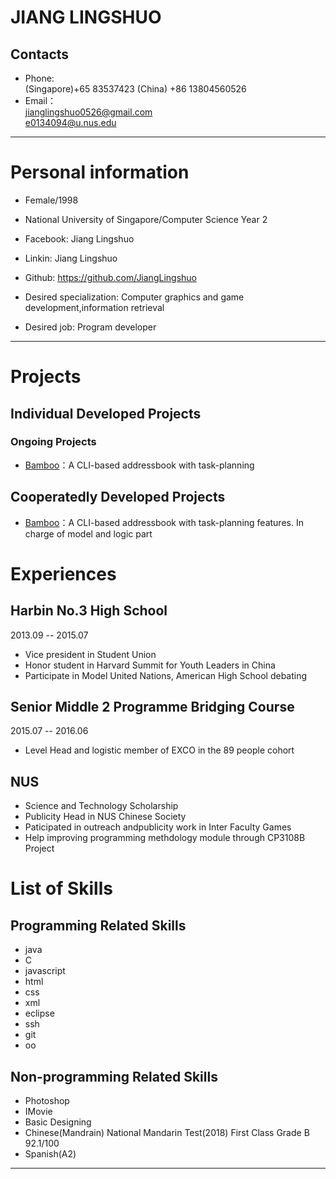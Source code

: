 JIANG LINGSHUO
==========
## Contacts

- Phone:   
(Singapore)+65 83537423
(China)    +86 13804560526
- Email：  
jianglingshuo0526@gmail.com  
e0134094@u.nus.edu

---

# Personal information

 - Female/1998
 - National University of Singapore/Computer Science Year 2
- Facebook: Jiang Lingshuo
- Linkin: Jiang Lingshuo
- Github: https://github.com/JiangLingshuo

 - Desired specialization: Computer graphics and game development,information retrieval
 - Desired job: Program developer

---

# Projects

## Individual Developed Projects  

### Ongoing Projects

 - [Bamboo](https://github.com/CS2103AUG2017-W09-B4/main)：A CLI-based addressbook with task-planning 

## Cooperatedly Developed Projects

 - [Bamboo](https://github.com/CS2103AUG2017-W09-B4/main)：A CLI-based addressbook with task-planning features.
 In charge of model and logic part
 
 
# Experiences

## Harbin No.3 High School

2013.09 -- 2015.07

- Vice president in Student Union
- Honor student in Harvard Summit for Youth Leaders in China
- Participate in Model United Nations, American High School debating

## Senior Middle 2 Programme Bridging Course

2015.07 -- 2016.06

- Level Head and logistic member of EXCO in the 89 people cohort

## NUS

- Science and Technology Scholarship
- Publicity Head in NUS Chinese Society
- Paticipated in outreach andpublicity work in Inter Faculty Games
- Help improving programming methdology module through CP3108B Project

# List of Skills

## Programming Related Skills
- java
- C
- javascript
- html
- css
- xml
- eclipse
- ssh
- git
- oo

## Non-programming Related Skills
- Photoshop
- IMovie
- Basic Designing
- Chinese(Mandrain) National Mandarin Test(2018) First Class Grade B 92.1/100
- Spanish(A2)



---


